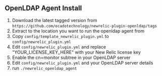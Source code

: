 ## OpenLDAP Agent Install

1. Download the latest tagged version from `https://github.com/ocadotechnology/newrelic-plugin-openldap/tags`
2. Extract to the location you want to run the openldap agent from
3. Copy `config/template_newrelic_plugin.yml` to `config/newrelic_plugin.yml`
4. Edit `config/newrelic_plugin.yml` and replace "YOUR_LICENSE_KEY_HERE" with your New Relic license key
5. Enable the cn=monitor subtree in your OpenLDAP server
6. Edit `config/newrelic_plugin.yml` and your OpenLDAP server details
7. run `./newrelic_openldap_agent`
